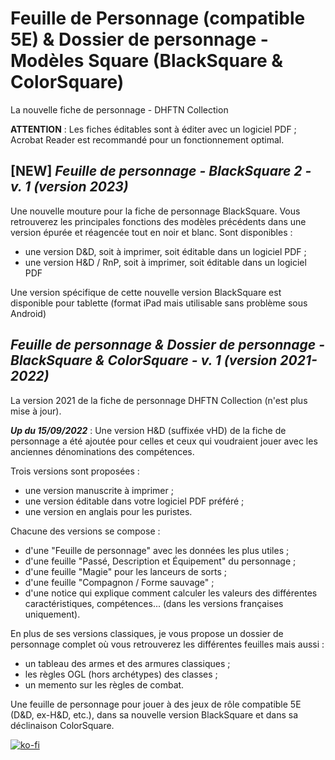 # Feuille de Personnage (compatible 5E) & Dossier de personnage - Modèles Square (BlackSquare & ColorSquare)
La nouvelle fiche de personnage - DHFTN Collection

**ATTENTION** : Les fiches éditables sont à éditer avec un logiciel PDF ; Acrobat Reader est recommandé pour un fonctionnement optimal.

## [NEW] _Feuille de personnage - BlackSquare 2 - v. 1 (version 2023)_

Une nouvelle mouture pour la fiche de personnage BlackSquare. Vous retrouverez les principales fonctions des modèles précédents dans une version épurée et réagencée tout en noir et blanc.
Sont disponibles : 
- une version D&D, soit à imprimer, soit éditable dans un logiciel PDF ;
- une version H&D / RnP, soit à imprimer, soit éditable dans un logiciel PDF

Une version spécifique de cette nouvelle version BlackSquare est disponible pour tablette (format iPad mais utilisable sans problème sous Android)


## _Feuille de personnage & Dossier de personnage - BlackSquare & ColorSquare - v. 1 (version 2021-2022)_
La version 2021 de la fiche de personnage DHFTN Collection (n'est plus mise à jour). 

***Up du 15/09/2022*** : Une version H&D (suffixée vHD) de la fiche de personnage a été ajoutée pour celles et ceux qui voudraient jouer avec les anciennes dénominations des compétences. 

Trois versions sont proposées : 
- une version manuscrite à imprimer ;
- une version éditable dans votre logiciel PDF préféré ;
- une version en anglais pour les puristes.

Chacune des versions se compose : 
- d'une "Feuille de personnage" avec les données les plus utiles ;
- d'une feuille "Passé, Description et Équipement" du personnage ;
- d'une feuille "Magie" pour les lanceurs de sorts ;
- d'une feuille "Compagnon / Forme sauvage" ;
- d'une notice qui explique comment calculer les valeurs des différentes caractéristiques, compétences... (dans les versions françaises uniquement).

En plus de ses versions classiques, je vous propose un dossier de personnage complet où vous retrouverez les différentes feuilles mais aussi : 
- un tableau des armes et des armures classiques ;
- les règles OGL (hors archétypes) des classes ;
- un memento sur les règles de combat.


Une feuille de personnage pour jouer à des jeux de rôle compatible 5E (D&D, ex-H&D, etc.), dans sa nouvelle version BlackSquare et dans sa déclinaison ColorSquare.

[![ko-fi](https://ko-fi.com/img/githubbutton_sm.svg)](https://ko-fi.com/X8X047X1L)
